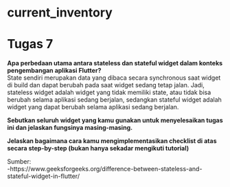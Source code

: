 # current_inventory
# Tugas 7
<p><b>Apa perbedaan utama antara stateless dan stateful widget dalam konteks pengembangan aplikasi Flutter?</b><br>
State sendiri merupakan data yang dibaca secara synchronous saat widget di build dan dapat berubah pada saat widget sedang tetap jalan. Jadi, stateless widget adalah widget yang tidak memiliki state, atau tidak bisa berubah selama aplikasi sedang berjalan, sedangkan stateful widget adalah widget yang dapat berubah selama aplikasi sedang berjalan.</p>
<p><b>Sebutkan seluruh widget yang kamu gunakan untuk menyelesaikan tugas ini dan jelaskan fungsinya masing-masing.</b><br>
</p>
<p><b>Jelaskan bagaimana cara kamu mengimplementasikan checklist di atas secara step-by-step (bukan hanya sekadar mengikuti tutorial)</b><br>
</p>

<p>Sumber:<br>
-https://www.geeksforgeeks.org/difference-between-stateless-and-stateful-widget-in-flutter/</p>
